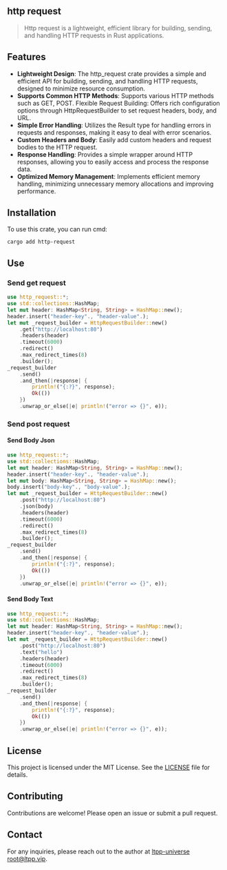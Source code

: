 ## http request

> Http request is a lightweight, efficient library for building, sending, and handling HTTP requests in Rust applications.

## Features

- **Lightweight Design**: The http_request crate provides a simple and efficient API for building, sending, and handling HTTP requests, designed to minimize resource consumption.
- **Supports Common HTTP Methods**: Supports various HTTP methods such as GET, POST.
  Flexible Request Building: Offers rich configuration options through HttpRequestBuilder to set request headers, body, and URL.
- **Simple Error Handling**: Utilizes the Result type for handling errors in requests and responses, making it easy to deal with error scenarios.
- **Custom Headers and Body**: Easily add custom headers and request bodies to the HTTP request.
- **Response Handling**: Provides a simple wrapper around HTTP responses, allowing you to easily access and process the response data.
- **Optimized Memory Management**: Implements efficient memory handling, minimizing unnecessary memory allocations and improving performance.

## Installation

To use this crate, you can run cmd:

```shell
cargo add http-request
```

## Use

### Send get request

```rs
use http_request::*;
use std::collections::HashMap;
let mut header: HashMap<String, String> = HashMap::new();
header.insert("header-key"., "header-value".);
let mut _request_builder = HttpRequestBuilder::new()
    .get("http://localhost:80")
    .headers(header)
    .timeout(6000)
    .redirect()
    .max_redirect_times(8)
    .builder();
_request_builder
    .send()
    .and_then(|response| {
        println!("{:?}", response);
        Ok(())
    })
    .unwrap_or_else(|e| println!("error => {}", e));
```

### Send post request

#### Send Body Json

```rs
use http_request::*;
use std::collections::HashMap;
let mut header: HashMap<String, String> = HashMap::new();
header.insert("header-key"., "header-value".);
let mut body: HashMap<String, String> = HashMap::new();
body.insert("body-key"., "body-value".);
let mut _request_builder = HttpRequestBuilder::new()
    .post("http://localhost:80")
    .json(body)
    .headers(header)
    .timeout(6000)
    .redirect()
    .max_redirect_times(8)
    .builder();
_request_builder
    .send()
    .and_then(|response| {
        println!("{:?}", response);
        Ok(())
    })
    .unwrap_or_else(|e| println!("error => {}", e));
```

#### Send Body Text

```rs
use http_request::*;
use std::collections::HashMap;
let mut header: HashMap<String, String> = HashMap::new();
header.insert("header-key"., "header-value".);
let mut _request_builder = HttpRequestBuilder::new()
    .post("http://localhost:80")
    .text("hello")
    .headers(header)
    .timeout(6000)
    .redirect()
    .max_redirect_times(8)
    .builder();
_request_builder
    .send()
    .and_then(|response| {
        println!("{:?}", response);
        Ok(())
    })
    .unwrap_or_else(|e| println!("error => {}", e));
```

## License

This project is licensed under the MIT License. See the [LICENSE](LICENSE) file for details.

## Contributing

Contributions are welcome! Please open an issue or submit a pull request.

## Contact

For any inquiries, please reach out to the author at [ltpp-universe <root@ltpp.vip>](mailto:root@ltpp.vip).
